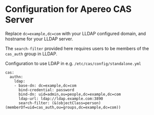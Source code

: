 # Configuration for Apereo CAS Server

Replace `dc=example,dc=com` with your LLDAP configured domain, and hostname for your LLDAP server.

The `search-filter` provided here requires users to be members of the `cas_auth` group in LLDAP.

Configuration to use LDAP in e.g. `/etc/cas/config/standalone.yml`
```
cas:
  authn:
    ldap:
    - base-dn: dc=example,dc=com
      bind-credential: password
      bind-dn: uid=admin,ou=people,dc=example,dc=com
      ldap-url: ldap://ldap.example.com:3890
      search-filter: (&(objectClass=person)(memberOf=uid=cas_auth,ou=groups,dc=example,dc=com))
```


